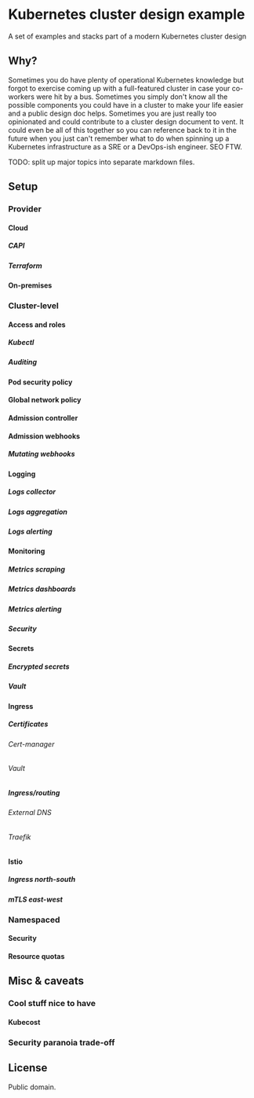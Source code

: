# Kubernetes cluster design example
A set of examples and stacks part of a modern Kubernetes cluster design

## Why?

Sometimes you do have plenty of operational Kubernetes knowledge but forgot to exercise coming up with a full-featured cluster in case your co-workers were hit by a bus. Sometimes you simply don't know all the possible components you could have in a cluster to make your life easier and a public design doc helps. Sometimes you are just really too opinionated and could contribute to a cluster design document to vent. It could even be all of this together so you can reference back to it in the future when you just can't remember what to do when spinning up a Kubernetes infrastructure as a SRE or a DevOps-ish engineer. SEO FTW.

TODO: split up major topics into separate markdown files.

## Setup

### Provider

#### Cloud

##### CAPI

##### Terraform

#### On-premises

### Cluster-level

#### Access and roles

##### Kubectl

##### Auditing

#### Pod security policy

#### Global network policy

#### Admission controller

#### Admission webhooks

##### Mutating webhooks

#### Logging

##### Logs collector

##### Logs aggregation

##### Logs alerting

#### Monitoring

##### Metrics scraping

##### Metrics dashboards

##### Metrics alerting

##### Security

#### Secrets

##### Encrypted secrets

##### Vault

#### Ingress

##### Certificates

###### Cert-manager

###### Vault

##### Ingress/routing

###### External DNS

###### Traefik

#### Istio

##### Ingress north-south

##### mTLS east-west

### Namespaced

#### Security

#### Resource quotas

## Misc & caveats

### Cool stuff nice to have

#### Kubecost

### Security paranoia trade-off

## License

Public domain.
